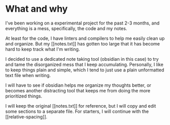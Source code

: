 # What and why

I've been working on a experimental project for the past 2-3 months, and everything is a mess, specifically, the code and my notes.

At least for the code, I have linters and compilers to help me easily clean up and organize. But my [[notes.txt]] has gotten too large that it has become hard to keep track what I'm writing. 

I decided to use a dedicated note taking tool (obsidian in this case) to try and tame the disorganized mess that I keep accumulating. Personally, I like to keep things plain and simple, which I tend to just use a plain unformatted text file when writing.

I will have to see if obsidian helps me organize my thoughts better, or becomes another distracting tool that keeps me from doing the more prioritized things.

I will keep the original [[notes.txt]] for reference, but I will copy and edit some sections to a separate file. For starters, I will continue with the [[relative-spacing]].